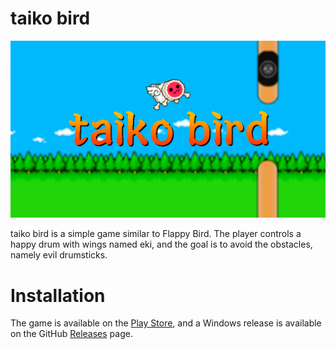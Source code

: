 # taiko bird

![header](docs/header.png)

taiko bird is a simple game similar to Flappy Bird. The player controls a happy drum with wings named eki,
and the goal is to avoid the obstacles, namely evil drumsticks.
 

# Installation

The game is available on the [Play Store](https://play.google.com/store/apps/details?id=org.salatinee.taikobird), and a Windows release is available on the GitHub [Releases](https://github.com/aureki/taiko-bird/releases) page.
